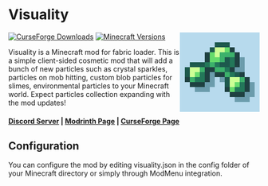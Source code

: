 # Visuality

<img align="right" width="160" src="src/main/resources/assets/visuality/icon.png">

[![CurseForge Downloads](https://cf.way2muchnoise.eu/full_visuality_downloads.svg)](https://curseforge.com/minecraft/mc-mods/visuality)
[![Minecraft Versions](https://cf.way2muchnoise.eu/versions/visuality.svg)](https://curseforge.com/minecraft/mc-mods/visuality)

Visuality is a Minecraft mod for fabric loader. This is a simple client-sided cosmetic mod that will add a bunch of new
particles such as crystal sparkles, particles on mob hitting, custom blob particles for slimes, environmental particles
to your Minecraft world. Expect particles collection expanding with the mod updates!

#### [Discord Server](https://discord.gg/DcemWeskeZ) | [Modrinth Page](https://modrinth.com/mod/visuality) | [CurseForge Page](https://curseforge.com/minecraft/mc-mods/visuality)

## Configuration

You can configure the mod by editing visuality.json in the config folder of your Minecraft directory or simply through
ModMenu integration.
